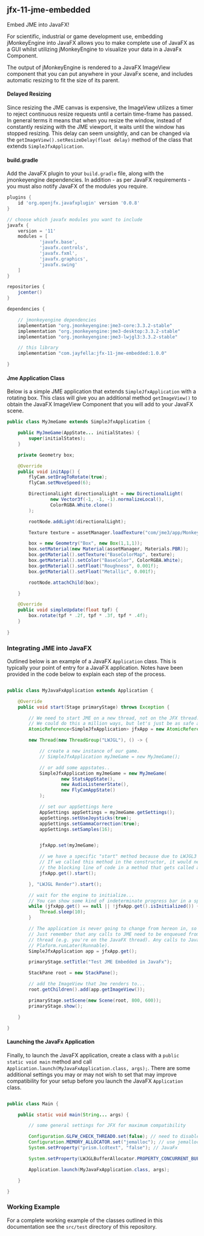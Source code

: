 jfx-11-jme-embedded
---

Embed JME into JavaFX!

For scientific, industrial or game development use, embedding jMonkeyEngine into JavaFX allows you to make complete use
of JavaFX as a GUI whilst utilizing jMonkeyEngine to visualize your data in a JavaFx Component.

The output of jMonkeyEngine is rendered to a JavaFX ImageView component that you can put anywhere in your JavaFx scene,
and includes automatic resizing to fit the size of its parent.


#### Delayed Resizing

Since resizing the JME canvas is expensive, the ImageView utilizes a timer to reject continuous resize requests until
a certain time-frame has passed. In general terms it means that when you resize the window, instead of constantly
resizing with the JME viewport, it waits until the window has stopped resizing. This delay can seem unsightly, and can
be changed via the `getImageView().setResizeDelay(float delay)` method of the class that extends `SimpleJfxApplication`.


#### build.gradle

Add the JavaFX plugin to your `build.gradle` file, along with the jmonkeyengine dependencies. In addition - as per JavaFX
requirements - you must also notify JavaFX of the modules you require. 

```groovy
plugins {
    id 'org.openjfx.javafxplugin' version '0.0.8'
}

// choose which javafx modules you want to include
javafx {
    version = '11'
    modules = [
            'javafx.base',
            'javafx.controls',
            'javafx.fxml',
            'javafx.graphics',
            'javafx.swing'
    ]
}

repositories {
    jcenter()
}

dependencies {

    // jmonkeyengine dependencies
    implementation "org.jmonkeyengine:jme3-core:3.3.2-stable"
    implementation "org.jmonkeyengine:jme3-desktop:3.3.2-stable"
    implementation "org.jmonkeyengine:jme3-lwjgl3:3.3.2-stable"

    // this library
    implementation "com.jayfella:jfx-11-jme-embedded:1.0.0"

}

``` 

#### Jme Application Class

Below is a simple JME application that extends `SimpleJfxApplication` with a rotating box. This class will give you an
additional method `getImageView()` to obtain the JavaFX ImageView Component that you will add to your JavaFX scene.

```java
public class MyJmeGame extends SimpleJfxApplication {

    public MyJmeGame(AppState... initialStates) {
        super(initialStates);
    }

    private Geometry box;

    @Override
    public void initApp() {
        flyCam.setDragToRotate(true);
        flyCam.setMoveSpeed(6);

        DirectionalLight directionalLight = new DirectionalLight(
                new Vector3f(-1, -1, -1).normalizeLocal(),
                ColorRGBA.White.clone()
        );

        rootNode.addLight(directionalLight);

        Texture texture = assetManager.loadTexture("com/jme3/app/Monkey.png");

        box = new Geometry("Box", new Box(1,1,1));
        box.setMaterial(new Material(assetManager, Materials.PBR));
        box.getMaterial().setTexture("BaseColorMap", texture);
        box.getMaterial().setColor("BaseColor", ColorRGBA.White);
        box.getMaterial().setFloat("Roughness", 0.001f);
        box.getMaterial().setFloat("Metallic", 0.001f);

        rootNode.attachChild(box);

    }

    @Override
    public void simpleUpdate(float tpf) {
        box.rotate(tpf * .2f, tpf * .3f, tpf * .4f);
    }
    
}
```

### Integrating JME into JavaFX

Outlined below is an example of a JavaFX `Application` class. This is typically your point of entry for a JavaFX
application. Notes have been provided in the code below to explain each step of the process.

```java

public class MyJavaFxApplication extends Application {

    @Override
    public void start(Stage primaryStage) throws Exception {

        // We need to start JME on a new thread, not on the JFX thread.
        // We could do this a million ways, but let's just be as safe as possible.
        AtomicReference<SimpleJfxApplication> jfxApp = new AtomicReference<>();

        new Thread(new ThreadGroup("LWJGL"), () -> {

            // create a new instance of our game.
            // SimpleJfxApplication myJmeGame = new MyJmeGame();

            // or add some appstates..
            SimpleJfxApplication myJmeGame = new MyJmeGame(
                    new StatsAppState(),
                    new AudioListenerState(),
                    new FlyCamAppState()
            );

            // set our appSettings here
            AppSettings appSettings = myJmeGame.getSettings();
            appSettings.setUseJoysticks(true);
            appSettings.setGammaCorrection(true);
            appSettings.setSamples(16);


            jfxApp.set(myJmeGame);

            // we have a specific "start" method because due to LWJGL3 behavior this method will never return.
            // If we called this method in the constructor, it would never get constructed, so we have seperated
            // the blocking line of code in a method that gets called after construction.
            jfxApp.get().start();

        }, "LWJGL Render").start();

        // wait for the engine to initialize...
        // You can show some kind of indeterminate progress bar in a splash screen while you wait if you like...
        while (jfxApp.get() == null || !jfxApp.get().isInitialized()) {
            Thread.sleep(10);
        }

        // The application is never going to change from hereon in, so we can just reference the actual value.
        // Just remember that any calls to JME need to be enqueued from app.enqueue(Runnable) if you are not on the JME
        // thread (e.g. you're on the JavaFX thread). Any calls to JavaFx need to be done on the JavaFX thread, or via
        // Plaform.runLater(Runnable).
        SimpleJfxApplication app = jfxApp.get();

        primaryStage.setTitle("Test JME Embedded in JavaFx");

        StackPane root = new StackPane();

        // add the ImageView that Jme renders to...
        root.getChildren().add(app.getImageView());

        primaryStage.setScene(new Scene(root, 800, 600));
        primaryStage.show();

    }

}

```


#### Launching the JavaFx Application

Finally, to launch the JavaFX application, create a class with a `public static void main` method and call
`Application.launch(MyJavaFxApplication.class, args);`. There are some additional settings you may or may not wish to
set that may improve compatibility for your setup before you launch the JavaFX `Application` class.

```java

public class Main {

    public static void main(String... args) {

        // some general settings for JFX for maximum compatibility

        Configuration.GLFW_CHECK_THREAD0.set(false); // need to disable to work on macos
        Configuration.MEMORY_ALLOCATOR.set("jemalloc"); // use jemalloc
        System.setProperty("prism.lcdtext", "false"); // JavaFx

        System.setProperty(LWJGLBufferAllocator.PROPERTY_CONCURRENT_BUFFER_ALLOCATOR, "true");

        Application.launch(MyJavaFxApplication.class, args);

    }

}

```

### Working Example

For a complete working example of the classes outlined in this documentation see the `src/test` directory of this
repository.
